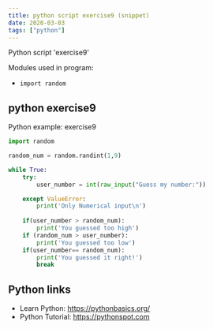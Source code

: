 ```yaml
---
title: python script exercise9 (snippet)
date: 2020-03-03
tags: ["python"]
---
```

Python script 'exercise9'


Modules used in program: 
* `import random `

## python exercise9

Python example: exercise9

```python
import random 

random_num = random.randint(1,9)

while True:
	try: 
		user_number = int(raw_input("Guess my number:"))

	except ValueError:
		print('Only Numerical input\n')
	
	if(user_number > random_num):	
		print('You guessed too high')
	if (random_num > user_number):
		print('You guessed too low')
	if(user_number== random_num):	
		print('You guessed it right!')
		break

```

## Python links

- Learn Python: https://pythonbasics.org/
- Python Tutorial: https://pythonspot.com

